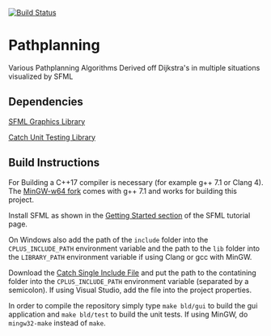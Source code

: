 [![Build Status](https://travis-ci.org/kim366/Pathplanning.svg?branch=master)](https://travis-ci.org/kim366/Pathplanning)

# Pathplanning
Various Pathplanning Algorithms Derived off Dijkstra's in multiple situations visualized by SFML

## Dependencies
[SFML Graphics Library](https://github.com/SFML/SFML)

[Catch Unit Testing Library](https://github.com/philsquared/Catch)

## Build Instructions

For Building a C++17 compiler is necessary (for example g++ 7.1 or Clang 4). The [MinGW-w64 fork](https://sourceforge.net/projects/mingw-w64) comes with g++ 7.1 and works for building this project.

Install SFML as shown in the [Getting Started section](https://www.sfml-dev.org/tutorials/2.1/#getting-started) of the SFML tutorial page.

On Windows also add the path of the `include` folder into the `CPLUS_INCLUDE_PATH` environment variable and the path to the `lib` folder into the `LIBRARY_PATH` environment variable if using Clang or gcc with MinGW.

Download the [Catch Single Include File](https://github.com/philsquared/Catch/blob/master/single_include/catch.hpp) and put the path to the contatining folder into the `CPLUS_INCLUDE_PATH` environment variable (separated by a semicolon). If using Visual Studio, add the file into the project properties.

In order to compile the repository simply type `make bld/gui` to build the gui application and `make bld/test` to build the unit tests. If using MinGW, do `mingw32-make` instead of `make`.
